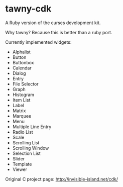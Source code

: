 tawny-cdk
========

A Ruby version of the curses development kit.

Why tawny?  Because this is better than a ruby port.

Currently implemented widgets:
 * Alphalist
 * Button
 * Buttonbox
 * Calendar
 * Dialog
 * Entry
 * File Selector
 * Graph
 * Histogram
 * Item List
 * Label
 * Matrix
 * Marquee
 * Menu
 * Multiple Line Entry
 * Radio List
 * Scale
 * Scrolling List
 * Scrolling Window 
 * Selection List
 * Slider
 * Template
 * Viewer

Original C project page: http://invisible-island.net/cdk/
